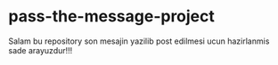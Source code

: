 # pass-the-message-project

Salam bu repository son mesajin yazilib post edilmesi ucun hazirlanmis sade arayuzdur!!!
